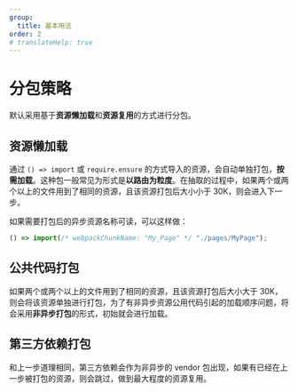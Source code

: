 ```yaml
---
group:
  title: 基本用法
order: 2
# translateHelp: true
---
```


# <strong>分包策略</strong>

默认采用基于<strong>资源懒加载</strong>和<strong>资源复用</strong>的方式进行分包。

## <strong>资源懒加载</strong>

通过 `() => import` 或 `require.ensure` 的方式导入的资源，会自动单独打包，<strong>按需加载</strong>。这种包一般常见为形式是<strong>以路由为粒度</strong>。在抽取的过程中，如果两个或两个以上的文件用到了相同的资源，且该资源打包后大小小于 30K，则会进入下一步。

如果需要打包后的异步资源名称可读，可以这样做：

```js
() => import(/* webpackChunkName: "My_Page" */ "./pages/MyPage");
```

## <strong>公共代码打包</strong>

如果两个或两个以上的文件用到了相同的资源，且该资源打包后大小大于 30K，则会将该资源单独进行打包，为了有非异步资源公用代码引起的加载顺序问题，将会采用<strong>非异步打包</strong>的形式，初始就会进行加载。

## <strong>第三方依赖打包</strong>

和上一步道理相同，第三方依赖会作为非异步的 vendor 包出现，如果有已经在上一步被打包的资源，则会跳过，做到最大程度的资源复用。
